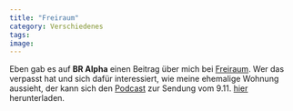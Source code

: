 ```yaml
---
title: "Freiraum"
category: Verschiedenes
tags: 
image: 
---
```


Eben gab es auf **BR Alpha** einen Beitrag über mich bei [Freiraum](http://blog.br-online.de/freiraum/). Wer das verpasst hat und sich dafür interessiert, wie meine ehemalige Wohnung aussieht, der kann sich den [Podcast](http://www.br-online.de/podcast/video-download/br-alpha/mp3-download-podcast-freiraum.shtml) zur Sendung vom 9.11. [hier](http://www.br-online.de/imperia/md/video/podcast/freiraum/2008-11/freiraum_20081109_folge30.mp4) herunterladen.